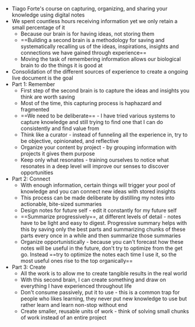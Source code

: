 - Tiago Forte's course on capturing, organizing, and sharing your knowledge using digital notes
- We spent countless hours receiving information yet we only retain a small percentage of it
    - Because our brain is for having ideas, not storing them
    - ==Building a second brain is a methodology for saving and systematically recalling us of the ideas, inspirations, insights and connections we have gained through experience==
    - Moving the task of remembering information allows our biological brain to do the things it is good at
- Consolidation of the different sources of experience to create a ongoing live document is the goal
- Part 1: Remember
    - First step of the second brain is to capture the ideas and insights you think are worth saving
    - Most of the time, this capturing process is haphazard and fragmented
    - ==We need to be deliberate== - I have tried various systems to capture knowledge and still trying to find one that I can do consistently and find value from
    - Think like a curator - instead of funneling all the experience in, try to be objective, opinionated, and reflective
    - Organize your content by project - by grouping information with projects it gives them purpose
    - Keep only what resonates - training ourselves to notice what resonates in a deep level will improve our senses to discover opportunities 
- Part 2: Connect
    - With enough information, certain things will trigger your pool of knowledge and you can connect new ideas with stored insights
    - This process can be made deliberate by distilling my notes into actionable, bite-sized summaries
    - Design notes for future self - edit it constantly for my future self
    - ==Summarize progressively==, at different levels of detail - notes have to be light and easy to digest. Progressive summary helps with this by saving only the best parts and summarizing chunks of these parts every once in a while and then summarize those summaries
    - Organize opportunistically - because you can't forecast how these notes will be useful in the future, don't try to optimize from the get go. Instead ==try to optimize the notes each time I use it, so the most useful ones rise to the top organically==
- Part 3: Create
    - All the work is to allow me to create tangible results in the real world
    - With this second brain, I can create something and draw on everything I have experienced throughout life
    - Don't consume passively, put it to use - this is a common trap for people who likes learning, they never put new knowledge to use but rather learn and learn non-stop without end
    - Create smaller, reusable units of work - think of solving small chunks of work instead of an entire project
